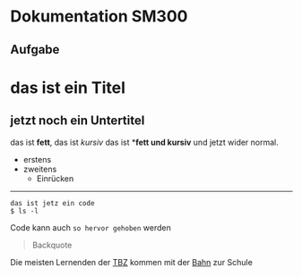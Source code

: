 # Dokumentation SM300
## Aufgabe
# das ist ein Titel

## jetzt noch ein Untertitel

das ist **fett**, das ist *kursiv* das ist ***fett und kursiv** und jetzt wider normal.

* erstens
* zweitens
  * Einrücken

---

```
das ist jetz ein code
$ ls -l

```

Code kann auch `so hervor gehoben` werden

> Backquote


[1]: http://sbb.ch "sbb"
[2]: http://tbz.ch "Technischen Berufsschule Zürich"

Die meisten Lernenden der [TBZ][2] kommen mit der [Bahn][2] zur Schule
